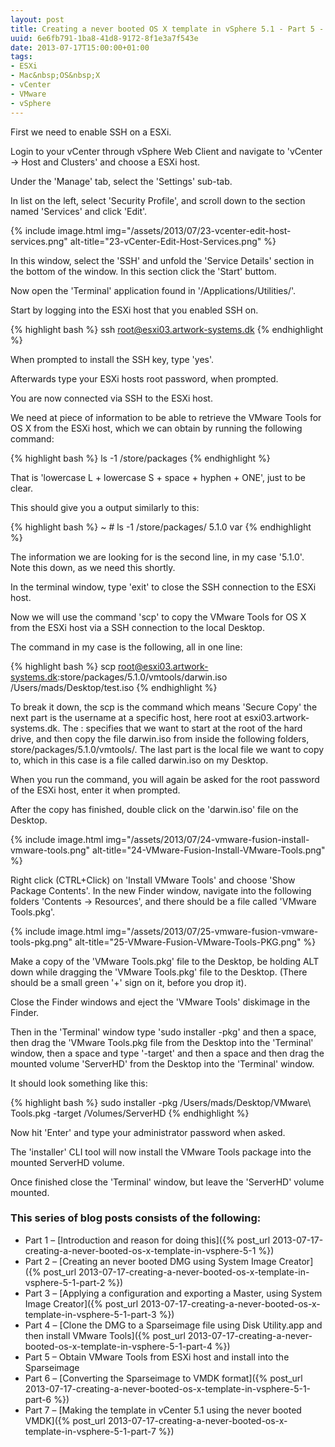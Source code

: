 ```yaml
---
layout: post
title: Creating a never booted OS X template in vSphere 5.1 - Part 5 - Obtain VMware Tools from ESXi host and install into the Sparseimage
uuid: 6e6fb791-1ba8-41d8-9172-8f1e3a7f543e
date: 2013-07-17T15:00:00+01:00
tags:
- ESXi
- Mac&nbsp;OS&nbsp;X
- vCenter
- VMware
- vSphere
---
```

First we need to enable SSH on a ESXi.

Login to your vCenter through vSphere Web Client and navigate to 'vCenter -&gt; Host and Clusters' and choose a ESXi host.

Under the 'Manage' tab, select the 'Settings' sub-tab.

In list on the left, select 'Security Profile', and scroll down to the section named 'Services' and click 'Edit'<!--break-->.

{% include image.html img="/assets/2013/07/23-vcenter-edit-host-services.png" alt-title="23-vCenter-Edit-Host-Services.png" %}

In this window, select the 'SSH' and unfold the 'Service Details' section in the bottom of the window. In this section click the 'Start' buttom.

Now open the 'Terminal' application found in '/Applications/Utilities/'.

Start by logging into the ESXi host that you enabled SSH on.

{% highlight bash %}
ssh root@esxi03.artwork-systems.dk
{% endhighlight %}

When prompted to install the SSH key, type 'yes'.

Afterwards type your ESXi hosts root password, when prompted.

You are now connected via SSH to the ESXi host.

We need at piece of information to be able to retrieve the VMware Tools for OS X from the ESXi host, which we can obtain by running the following command:

{% highlight bash %}
ls -1 /store/packages
{% endhighlight %}

That is 'lowercase L + lowercase S + space + hyphen + ONE', just to be clear.

This should give you a output similarly to this:

{% highlight bash %}
~ # ls -1 /store/packages/
5.1.0
var
{% endhighlight %}

The information we are looking for is the second line, in my case '5.1.0'. Note this down, as we need this shortly.

In the terminal window, type 'exit' to close the SSH connection to the ESXi host.

Now we will use the command 'scp' to copy the VMware Tools for OS X from the ESXi host via a SSH connection to the local Desktop.

The command in my case is the following, all in one line:

{% highlight bash %}
scp root@esxi03.artwork-systems.dk:store/packages/5.1.0/vmtools/darwin.iso /Users/mads/Desktop/test.iso
{% endhighlight %}

To break it down, the scp is the command which means 'Secure Copy' the next part is the username at a specific host, here root at esxi03.artwork-systems.dk. The : specifies that we want to start at the root of the hard drive, and then copy the file darwin.iso from inside the following folders, store/packages/5.1.0/vmtools/. The last part is the local file we want to copy to, which in this case is a file called darwin.iso on my Desktop.

When you run the command, you will again be asked for the root password of the ESXi host, enter it when prompted.

After the copy has finished, double click on the 'darwin.iso' file on the Desktop.

{% include image.html img="/assets/2013/07/24-vmware-fusion-install-vmware-tools.png" alt-title="24-VMware-Fusion-Install-VMware-Tools.png" %}

Right click (CTRL+Click) on 'Install VMware Tools' and choose 'Show Package Contents'. In the new Finder window, navigate into the following folders 'Contents -&gt; Resources', and there should be a file called 'VMware Tools.pkg'.

{% include image.html img="/assets/2013/07/25-vmware-fusion-vmware-tools-pkg.png" alt-title="25-VMware-Fusion-VMware-Tools-PKG.png" %}

Make a copy of the 'VMware Tools.pkg' file to the Desktop, be holding ALT down while dragging the 'VMware Tools.pkg' file to the Desktop. (There should be a small green '+' sign on it, before you drop it).

Close the Finder windows and eject the 'VMware Tools' diskimage in the Finder.

Then in the 'Terminal' window type 'sudo installer -pkg' and then a space, then drag the 'VMware Tools.pkg file from the Desktop into the 'Terminal' window, then a space and type '-target' and then a space and then drag the mounted volume 'ServerHD' from the Desktop into the 'Terminal' window.

It should look something like this:

{% highlight bash %}
sudo installer -pkg /Users/mads/Desktop/VMware\ Tools.pkg -target /Volumes/ServerHD
{% endhighlight %}

Now hit 'Enter' and type your administrator password when asked.

The 'installer' CLI tool will now install the VMware Tools package into the mounted ServerHD volume.

Once finished close the 'Terminal' window, but leave the 'ServerHD' volume mounted.

### This series of blog posts consists of the following:

* Part 1 – [Introduction and reason for doing this]({% post_url 2013-07-17-creating-a-never-booted-os-x-template-in-vsphere-5-1 %})
* Part 2 – [Creating an never booted DMG using System Image Creator]({% post_url 2013-07-17-creating-a-never-booted-os-x-template-in-vsphere-5-1-part-2 %})
* Part 3 – [Applying a configuration and exporting a Master, using System Image Creator]({% post_url 2013-07-17-creating-a-never-booted-os-x-template-in-vsphere-5-1-part-3 %})
* Part 4 – [Clone the DMG to a Sparseimage file using Disk Utility.app and then install VMware Tools]({% post_url 2013-07-17-creating-a-never-booted-os-x-template-in-vsphere-5-1-part-4 %})
* Part 5 – Obtain VMware Tools from ESXi host and install into the Sparseimage
* Part 6 – [Converting the Sparseimage to VMDK format]({% post_url 2013-07-17-creating-a-never-booted-os-x-template-in-vsphere-5-1-part-6 %})
* Part 7 – [Making the template in vCenter 5.1 using the never booted VMDK]({% post_url 2013-07-17-creating-a-never-booted-os-x-template-in-vsphere-5-1-part-7 %})